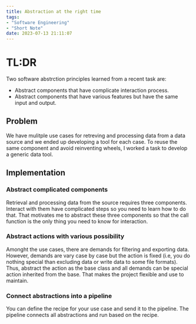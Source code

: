 ```yaml
---
title: Abstraction at the right time
tags: 
- "Software Engineering" 
- "Short Note"
date: 2023-07-13 21:11:07
---
```


# TL:DR

Two software abstrction principles learned from a recent task are:
- Abstract components that have complicate interaction process.
- Abstract components that have various features but have the same input and output.

## Problem

We have mulitple use cases for retreving and processing data from a data source and we ended up developing a tool for each case. To reuse the same component and avoid reinventing wheels, I worked a task to develop a generic data tool.

## Implementation

### Abstract complicated components

Retrieval and processing data from the source requires three components. Interact with them have complicated steps so you need to learn how to do that. That motivates me to abstract these three components so that the call function is the only thing you need to know for interaction.

### Abstract actions with various possibility

Amonght the use cases, there are demands for filtering and exporting data. However, demands are vary case by case but the action is fixed (i.e, you do nothing special than excluding data or write data to some file formats). Thus, abstract the action as the base class and all demands can be special action inherited from the base. That makes the project flexible and use to maintain.

### Connect abstractions into a pipeline

You can define the recipe for your use case and send it to the pipeline. The pipeline connects all abstractions and run based on the recipe. 

